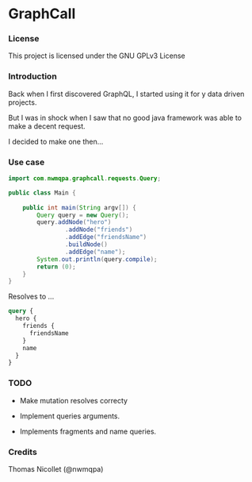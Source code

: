 # GraphCall

### License

This project is licensed under the GNU GPLv3 License

### Introduction

Back when I first discovered GraphQL, I started using it for y data driven projects.

But I was in shock when I saw that no good java framework was able to make a decent request.

I decided to make one then...

### Use case


```java
import com.nwmqpa.graphcall.requests.Query;

public class Main {
    
    public int main(String argv[]) {
        Query query = new Query();
        query.addNode("hero")
                .addNode("friends")
                .addEdge("friendsName")
                .buildNode()
                .addEdge("name");
        System.out.println(query.compile);
        return (0);
    }
}
```

Resolves to ...

```graphQL
query {
  hero {
    friends {
      friendsName
    }
    name
  }
}
```

### TODO

* Make mutation resolves correcty

* Implement queries arguments.

* Implements fragments and name queries.

### Credits

Thomas Nicollet (@nwmqpa)